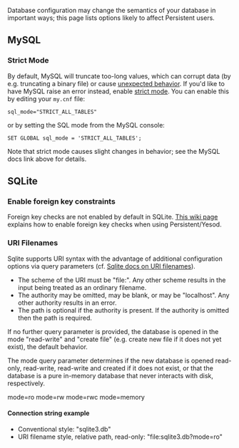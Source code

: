 Database configuration may change the semantics of your database in important ways; this page lists options likely to affect Persistent users.

## MySQL

### Strict Mode

By default, MySQL will truncate too-long values, which can corrupt data (by e.g. truncating a binary file) or cause [unexpected behavior](https://github.com/yesodweb/persistent/issues/122). If you'd like to have MySQL raise an error instead, enable [strict mode](https://dev.mysql.com/doc/refman/5.6/en/sql-mode.html#sql-mode-strict). You can enable this by editing your `my.cnf` file:

```
sql_mode="STRICT_ALL_TABLES"
```

or by setting the SQL mode from the MySQL console:

```
SET GLOBAL sql_mode = 'STRICT_ALL_TABLES';
```

Note that strict mode causes slight changes in behavior; see the MySQL docs link above for details.

## SQLite

### Enable foreign key constraints

Foreign key checks are not enabled by default in SQLite. [This wiki page](https://github.com/yesodweb/yesod/wiki/Activate-foreign-key-checking-in-Sqlite) explains how to enable foreign key checks when using Persistent/Yesod.

### URI Filenames

Sqlite supports URI syntax with the advantage of additional configuration options via query parameters (cf. [Sqlite docs on URI filenames](https://www.sqlite.org/uri.html)).

* The scheme of the URI must be "file:". Any other scheme results in the input being treated as an ordinary filename.
* The authority may be omitted, may be blank, or may be "localhost". Any other authority results in an error. 
* The path is optional if the authority is present. If the authority is omitted then the path is required.

If no further query parameter is provided, the database is opened in the mode "read-write" and "create file" (e.g. create new file if it does not yet exist), the default behavior.

The mode query parameter determines if the new database is opened read-only, read-write, read-write and created if it does not exist, or that the database is a pure in-memory database that never interacts with disk, respectively.

mode=ro
mode=rw
mode=rwc
mode=memory

#### Connection string example

* Conventional style: "sqlite3.db"
* URI filename style, relative path, read-only: "file:sqlite3.db?mode=ro"